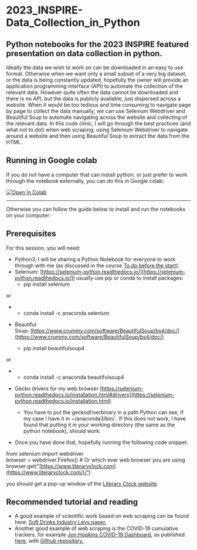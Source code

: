 # 2023_INSPIRE-Data_Collection_in_Python
## Python notebooks for the 2023 INSPIRE featured presentation on data collection in python.


Ideally the data we wish to work on can be downloaded in an easy to use format. Otherwise when we want only a small subset of a very big dataset, or the data is being constantly updated, hopefully the owner will provide an application programming interface (API) to automate the collection of the relevant data. However quite often the data cannot be downloaded and there is no API, but the data is publicly available, just dispersed across a website. When it would be too tedious and time consuming to navigate page by page to collect the data manually; we can use Selenium Webdriver and Beautiful Soup to automate navigating across the website and collecting of the relevant data. In this code clinic, I will go through the best practices (and what not to do!) when web scraping; using Selenium Webdriver to navigate around a website and then using Beautiful Soup to extract the data from the HTML.

Running in Google colab
-----------------------
If you do not have a computer that can install python, or just prefer to work through the notebook externally, you can do this in Google colab:

[![Open In Colab](https://colab.research.google.com/assets/colab-badge.svg)](https://colab.research.google.com/github/googlecolab/jpwhalley/2023_INSPIRE-Data_Collection_in_Python/blob/main/inspire_web_scraping_literaryclock_student.ipynb)

---

Otherwise you can follow the guide below to install and run the notebooks on your computer:

Prerequisites
-------------

For this session, you will need:

*   Python3, I will be sharing a Python Notebook for everyone to work through with me (as discussed in the course [To do before the start](https://canvas.ox.ac.uk/courses/112935/pages/to-do-before-start "To do before start")).
*   Selenium: [https://selenium-python.readthedocs.io/](https://selenium-python.readthedocs.io/)I usually use pip or conda to install packages: 
    *   pip install selenium
        

or

*   *   conda install -c anaconda selenium
        

*   Beautiful Soup: [https://www.crummy.com/software/BeautifulSoup/bs4/doc/](https://www.crummy.com/software/BeautifulSoup/bs4/doc/)
    *   pip install beautifulsoup4
        

or

*   *   conda install -c anaconda beautifulsoup4
        

*   Gecko drivers for my web browser [https://selenium-python.readthedocs.io/installation.html#drivers](https://selenium-python.readthedocs.io/installation.html)
    *   You have to put the geckodriverbinary in a path Python can see, if my case I have it in ~/anaconda3/bin/ . If this does not work, I have found that putting it in your working directory (the same as the python notebook), should work.

*   Once you have done that, hopefully running the following code snippet:

from selenium import webdriver  
browser = webdriver.Firefox() # Or which ever web browser you are using  
browser.get("[https://www.literaryclock.com](https://www.literaryclock.com/)/“)

you should get a pop-up window of the [Literary Clock website](http://www.literaryclock.com/).

Recommended tutorial and reading
--------------------------------

*   A good example of scientific work based on web scraping can be found here: [Soft Drinks Industry Levy paper.](https://journals.plos.org/plosmedicine/article?id=10.1371/journal.pmed.1003025)
*   Another good example of web scraping is the COVID-19 cumulative trackers, for example [Jon Hopkins COVID-19 Dashboard](https://www.arcgis.com/apps/dashboards/bda7594740fd40299423467b48e9ecf6), as published [here](https://www.thelancet.com/journals/laninf/article/PIIS1473-3099(20)30120-1/fulltext), with [Github repository.](https://github.com/CSSEGISandData/COVID-19)
